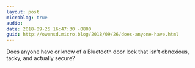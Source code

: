 ```yaml
---
layout: post
microblog: true
audio: 
date: 2018-09-25 16:47:30 -0800
guid: http://owensd.micro.blog/2018/09/26/does-anyone-have.html
---
```

Does anyone have  or know of a Bluetooth door lock that isn’t obnoxious, tacky, and actually secure?
